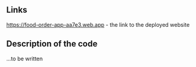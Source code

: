 ## Links

https://food-order-app-aa7e3.web.app - the link to the deployed website

## Description of the code

...to be written
